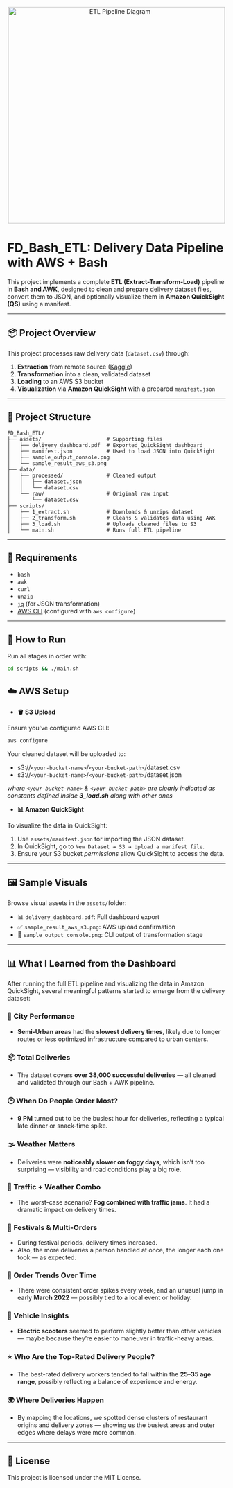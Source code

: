 <p align="center">
  <img src="https://nimabargestan.com/wp-content/uploads/2025/06/FD-Bash-Etl-1.png" alt="ETL Pipeline Diagram" width="500" height="500">
</p>

# FD_Bash_ETL: Delivery Data Pipeline with AWS + Bash

This project implements a complete **ETL (Extract-Transform-Load)** pipeline in **Bash and AWK**, designed to clean and prepare delivery dataset files, convert them to JSON, and optionally visualize them in **Amazon QuickSight (QS)** using a manifest.

---

## 📦 Project Overview

This project processes raw delivery data (`dataset.csv`) through:

1. **Extraction** from remote source ([Kaggle](https://www.kaggle.com/datasets/gauravmalik26/food-delivery-dataset))
2. **Transformation** into a clean, validated dataset
3. **Loading** to an AWS S3 bucket
4. **Visualization** via **Amazon QuickSight** with a prepared `manifest.json`

---

## 📁 Project Structure

```text
FD_Bash_ETL/
├── assets/                     # Supporting files
│   ├── delivery_dashboard.pdf  # Exported QuickSight dashboard
│   ├── manifest.json           # Used to load JSON into QuickSight
│   ├── sample_output_console.png
│   └── sample_result_aws_s3.png
├── data/
│   ├── processed/              # Cleaned output
│   │   ├── dataset.json
│   │   └── dataset.csv
│   └── raw/                    # Original raw input
│       └── dataset.csv
├── scripts/
│   ├── 1_extract.sh            # Downloads & unzips dataset
│   ├── 2_transform.sh          # Cleans & validates data using AWK
│   ├── 3_load.sh               # Uploads cleaned files to S3
│   └── main.sh                 # Runs full ETL pipeline
```

---

## 🔧 Requirements

- `bash`
- `awk`
- `curl`
- `unzip`
- [`jq`](https://stedolan.github.io/jq/) (for JSON transformation)
- [AWS CLI](https://docs.aws.amazon.com/cli/latest/userguide/install-cliv2.html) (configured with `aws configure`)

---

## 🚀 How to Run

Run all stages in order with:

```bash
cd scripts && ./main.sh
```

## ☁️ AWS Setup

- **🪣 S3 Upload**

Ensure you've configured AWS CLI:

```bash
aws configure
```

Your cleaned dataset will be uploaded to:

- s3://`<your-bucket-name>`/`<your-bucket-path>`/dataset.csv
- s3://`<your-bucket-name>`/`<your-bucket-path>`/dataset.json

*where `<your-bucket-name>` & `<your-bucket-path>` are clearly indicated as constants defined inside **3_load.sh** along with other ones*

- **📊 Amazon QuickSight**

To visualize the data in QuickSight:

1. Use `assets/manifest.json` for importing the JSON dataset.
2. In QuickSight, go to `New Dataset → S3 → Upload a manifest file`.
3. Ensure your S3 bucket *permissions* allow QuickSight to access the data.

---

## 🖼️ Sample Visuals

Browse visual assets in the `assets/`folder:
- 📊 `delivery_dashboard.pdf`: Full dashboard export
- ✅ `sample_result_aws_s3.png`: AWS upload confirmation
- 🧪 `sample_output_console.png`: CLI output of transformation stage

---

## 📊 What I Learned from the Dashboard

After running the full ETL pipeline and visualizing the data in Amazon QuickSight, several meaningful patterns started to emerge from the delivery dataset:

### 🌆 City Performance  
- **Semi-Urban areas** had the **slowest delivery times**, likely due to longer routes or less optimized infrastructure compared to urban centers.

### 📦 Total Deliveries  
- The dataset covers **over 38,000 successful deliveries** — all cleaned and validated through our Bash + AWK pipeline.

### 🕒 When Do People Order Most?  
- **9 PM** turned out to be the busiest hour for deliveries, reflecting a typical late dinner or snack-time spike.

### 🌫️ Weather Matters  
- Deliveries were **noticeably slower on foggy days**, which isn’t too surprising — visibility and road conditions play a big role.

### 🚦 Traffic + Weather Combo  
- The worst-case scenario? **Fog combined with traffic jams**. It had a dramatic impact on delivery times.

### 🎉 Festivals & Multi-Orders  
- During festival periods, delivery times increased.  
- Also, the more deliveries a person handled at once, the longer each one took — as expected.

### 📅 Order Trends Over Time  
- There were consistent order spikes every week, and an unusual jump in early **March 2022** — possibly tied to a local event or holiday.

### 🛵 Vehicle Insights  
- **Electric scooters** seemed to perform slightly better than other vehicles — maybe because they’re easier to maneuver in traffic-heavy areas.

### ⭐ Who Are the Top-Rated Delivery People?  
- The best-rated delivery workers tended to fall within the **25–35 age range**, possibly reflecting a balance of experience and energy.

### 🌍 Where Deliveries Happen  
- By mapping the locations, we spotted dense clusters of restaurant origins and delivery zones — showing us the busiest areas and outer edges where delays were more common.

---

## 🧾 License

This project is licensed under the MIT License.
